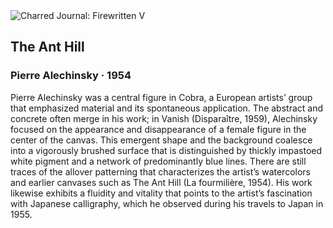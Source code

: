 <div class="artwork-of-the-day">
  <div class="container">
    <div class="img-wrapper">
      <img
        src="https://uploads5.wikiart.org/images/pierre-alechinsky/the-ant-hill-1954.jpg"
        alt="Charred Journal: Firewritten V" />
    </div>
    <div class="artwork-detail">
      <div class="artwork-origin"> 
        <h2 class="artwork-name">The Ant Hill</h2>
        <h3 class="artist">
          Pierre Alechinsky
                    ·  1954
        </h3>
      </div>
      <p class="description">
        <span class="artwork-description-text ng-binding" ng-bind-html="viewModel.ArtworkOfTheDay.Description | unsafe">Pierre Alechinsky was a central figure in Cobra, a European artists’ group that emphasized material and its spontaneous application. The abstract and concrete often merge in his work; in Vanish (Disparaître, 1959), Alechinsky focused on the appearance and disappearance of a female figure in the center of the canvas. This emergent shape and the background coalesce into a vigorously brushed surface that is distinguished by thickly impastoed white pigment and a network of predominantly blue lines. There are still traces of the allover patterning that characterizes the artist’s watercolors and earlier canvases such as The Ant Hill (La fourmilière, 1954). His work likewise exhibits a fluidity and vitality that points to the artist’s fascination with Japanese calligraphy, which he observed during his travels to Japan in 1955.</span>
                        <div class="text-shadow-container" ng-show="showShadow" style=""></div>
      </p>
    </div>
  </div>

</div>
